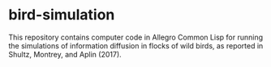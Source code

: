 # bird-simulation
This repository contains computer code in Allegro Common Lisp for running the simulations of information diffusion in flocks of wild birds, as reported in Shultz, Montrey, and Aplin (2017). 
